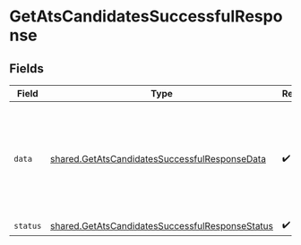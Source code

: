 # GetAtsCandidatesSuccessfulResponse


## Fields

| Field                                                                                                                                                                                                                                                                                                                                                                                                                                                                                                                                                                                                                                                                                                                                                                                                                                                                                                                                                                                                                                                                                                                                                                                                                                                                                  | Type                                                                                                                                                                                                                                                                                                                                                                                                                                                                                                                                                                                                                                                                                                                                                                                                                                                                                                                                                                                                                                                                                                                                                                                                                                                                                   | Required                                                                                                                                                                                                                                                                                                                                                                                                                                                                                                                                                                                                                                                                                                                                                                                                                                                                                                                                                                                                                                                                                                                                                                                                                                                                               | Description                                                                                                                                                                                                                                                                                                                                                                                                                                                                                                                                                                                                                                                                                                                                                                                                                                                                                                                                                                                                                                                                                                                                                                                                                                                                            | Example                                                                                                                                                                                                                                                                                                                                                                                                                                                                                                                                                                                                                                                                                                                                                                                                                                                                                                                                                                                                                                                                                                                                                                                                                                                                                |
| -------------------------------------------------------------------------------------------------------------------------------------------------------------------------------------------------------------------------------------------------------------------------------------------------------------------------------------------------------------------------------------------------------------------------------------------------------------------------------------------------------------------------------------------------------------------------------------------------------------------------------------------------------------------------------------------------------------------------------------------------------------------------------------------------------------------------------------------------------------------------------------------------------------------------------------------------------------------------------------------------------------------------------------------------------------------------------------------------------------------------------------------------------------------------------------------------------------------------------------------------------------------------------------- | -------------------------------------------------------------------------------------------------------------------------------------------------------------------------------------------------------------------------------------------------------------------------------------------------------------------------------------------------------------------------------------------------------------------------------------------------------------------------------------------------------------------------------------------------------------------------------------------------------------------------------------------------------------------------------------------------------------------------------------------------------------------------------------------------------------------------------------------------------------------------------------------------------------------------------------------------------------------------------------------------------------------------------------------------------------------------------------------------------------------------------------------------------------------------------------------------------------------------------------------------------------------------------------- | -------------------------------------------------------------------------------------------------------------------------------------------------------------------------------------------------------------------------------------------------------------------------------------------------------------------------------------------------------------------------------------------------------------------------------------------------------------------------------------------------------------------------------------------------------------------------------------------------------------------------------------------------------------------------------------------------------------------------------------------------------------------------------------------------------------------------------------------------------------------------------------------------------------------------------------------------------------------------------------------------------------------------------------------------------------------------------------------------------------------------------------------------------------------------------------------------------------------------------------------------------------------------------------- | -------------------------------------------------------------------------------------------------------------------------------------------------------------------------------------------------------------------------------------------------------------------------------------------------------------------------------------------------------------------------------------------------------------------------------------------------------------------------------------------------------------------------------------------------------------------------------------------------------------------------------------------------------------------------------------------------------------------------------------------------------------------------------------------------------------------------------------------------------------------------------------------------------------------------------------------------------------------------------------------------------------------------------------------------------------------------------------------------------------------------------------------------------------------------------------------------------------------------------------------------------------------------------------- | -------------------------------------------------------------------------------------------------------------------------------------------------------------------------------------------------------------------------------------------------------------------------------------------------------------------------------------------------------------------------------------------------------------------------------------------------------------------------------------------------------------------------------------------------------------------------------------------------------------------------------------------------------------------------------------------------------------------------------------------------------------------------------------------------------------------------------------------------------------------------------------------------------------------------------------------------------------------------------------------------------------------------------------------------------------------------------------------------------------------------------------------------------------------------------------------------------------------------------------------------------------------------------------- |
| `data`                                                                                                                                                                                                                                                                                                                                                                                                                                                                                                                                                                                                                                                                                                                                                                                                                                                                                                                                                                                                                                                                                                                                                                                                                                                                                 | [shared.GetAtsCandidatesSuccessfulResponseData](../../models/shared/getatscandidatessuccessfulresponsedata.md)                                                                                                                                                                                                                                                                                                                                                                                                                                                                                                                                                                                                                                                                                                                                                                                                                                                                                                                                                                                                                                                                                                                                                                         | :heavy_check_mark:                                                                                                                                                                                                                                                                                                                                                                                                                                                                                                                                                                                                                                                                                                                                                                                                                                                                                                                                                                                                                                                                                                                                                                                                                                                                     | N/A                                                                                                                                                                                                                                                                                                                                                                                                                                                                                                                                                                                                                                                                                                                                                                                                                                                                                                                                                                                                                                                                                                                                                                                                                                                                                    | {"next":"eyJwYWdlIjoxMiwibm90ZSI6InRoaXMgaXMganVzdCBhbiBleGFtcGxlIGFuZCBub3QgcmVwcmVzZW50YXRpdmUgZm9yIGEgcmVhbCBjdXJzb3IhIn0=","results":[{"id":"26vafvWSRmbhNcxJYqjCzuJg","remote_id":"32","first_name":"John","last_name":"Doe","company":"Acme, Inc.","title":"Head of Marketing","confidential":false,"source":"Employee Referral","phone_numbers":[{"phone_number":"+1-541-754-3010","type":"HOME"}],"email_addresses":[{"email_address":"john.doe@example.com","type":"PRIVATE"}],"social_media":[{"link":"https://www.youtube.com/watch?v=dQw4w9WgXcQ","type":"YOUTUBE","username":null}],"location":{"city":"Berlin","country":"DE","raw":"Berlin, Germany","state":"Berlin","street_1":"Lohmühlenstraße 65","street_2":null,"zip_code":"12435"},"remote_created_at":"2022-04-02T00:00:00.000Z","remote_updated_at":"2022-04-04T00:00:00.000Z","remote_data":null,"changed_at":"2022-04-04T00:00:00.000Z","remote_deleted_at":null,"applications":[{"id":"26vafvWSRmbhNcxJYqjCzuJg","remote_id":"32","current_stage":{"id":"26vafvWSRmbhNcxJYqjCzuJg","name":"Initial Screening","remote_id":"32"},"job":{"id":"26vafvWSRmbhNcxJYqjCzuJg","name":"Backend Engineer","remote_id":"32"}}],"tags":[{"id":"26vafvWSRmbhNcxJYqjCzuJg","name":"High Potential","remote_id":"32"}]}]} |
| `status`                                                                                                                                                                                                                                                                                                                                                                                                                                                                                                                                                                                                                                                                                                                                                                                                                                                                                                                                                                                                                                                                                                                                                                                                                                                                               | [shared.GetAtsCandidatesSuccessfulResponseStatus](../../models/shared/getatscandidatessuccessfulresponsestatus.md)                                                                                                                                                                                                                                                                                                                                                                                                                                                                                                                                                                                                                                                                                                                                                                                                                                                                                                                                                                                                                                                                                                                                                                     | :heavy_check_mark:                                                                                                                                                                                                                                                                                                                                                                                                                                                                                                                                                                                                                                                                                                                                                                                                                                                                                                                                                                                                                                                                                                                                                                                                                                                                     | N/A                                                                                                                                                                                                                                                                                                                                                                                                                                                                                                                                                                                                                                                                                                                                                                                                                                                                                                                                                                                                                                                                                                                                                                                                                                                                                    |                                                                                                                                                                                                                                                                                                                                                                                                                                                                                                                                                                                                                                                                                                                                                                                                                                                                                                                                                                                                                                                                                                                                                                                                                                                                                        |
